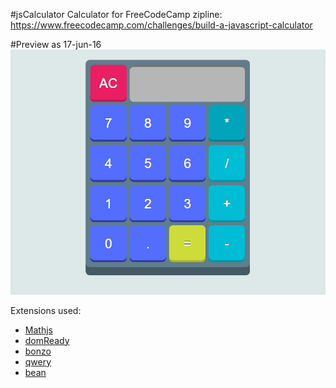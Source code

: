 #jsCalculator
Calculator for FreeCodeCamp zipline: https://www.freecodecamp.com/challenges/build-a-javascript-calculator

#Preview as 17-jun-16
![](preview.png)

Extensions used:
* [Mathjs](http://mathjs.org/)
* [domReady](https://github.com/ded/domready)
* [bonzo](https://github.com/ded/bonzo)
* [qwery](https://github.com/ded/qwery)
* [bean](https://github.com/fat/bean)